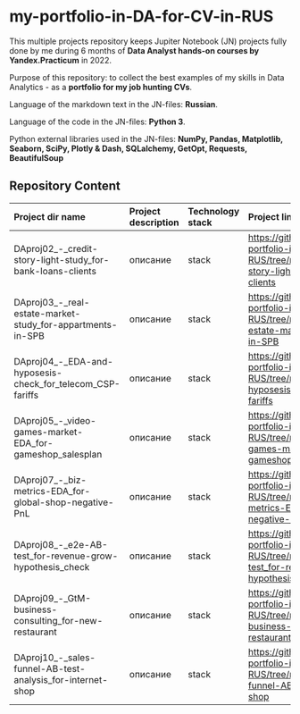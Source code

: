 # my-portfolio-in-DA-for-CV-in-RUS

This multiple projects repository keeps Jupiter Notebook (JN) projects fully done by me during 6 months of **Data Analyst hands-on courses by Yandex.Practicum** in 2022.

Purpose of this repository: to collect the best examples of my skills in Data Analytics - as a **portfolio for my job hunting CVs**.

Language of the markdown text in the JN-files: **Russian**.

Language of the code in the JN-files: **Python 3**.

Python external libraries used in the JN-files: **NumPy, Pandas, Matplotlib, Seaborn, SciPy, Plotly & Dash, SQLalchemy, GetOpt, Requests, BeautifulSoup**

## Repository Content
| Project dir name | Project description | Technology stack | Project link |
|:-----------------|:--------------------|:-----------------|:----------------|
| DAproj02_-_credit-story-light-study_for-bank-loans-clients | описание | stack | https://github.com/SanSanychSeva/my-portfolio-in-DA-for-CV-in-RUS/tree/main/DAproj02_-_credit-story-light-study_for-bank-loans-clients |
| DAproj03_-_real-estate-market-study_for-appartments-in-SPB | описание | stack | https://github.com/SanSanychSeva/my-portfolio-in-DA-for-CV-in-RUS/tree/main/DAproj03_-_real-estate-market-study_for-appartments-in-SPB |
| DAproj04_-_EDA-and-hyposesis-check_for_telecom_CSP-fariffs | описание | stack | https://github.com/SanSanychSeva/my-portfolio-in-DA-for-CV-in-RUS/tree/main/DAproj04_-_EDA-and-hyposesis-check_for_telecom_CSP-fariffs |
| DAproj05_-_video-games-market-EDA_for-gameshop_salesplan | описание | stack | https://github.com/SanSanychSeva/my-portfolio-in-DA-for-CV-in-RUS/tree/main/DAproj05_-_video-games-market-EDA_for-gameshop_salesplan |
| DAproj07_-_biz-metrics-EDA_for-global-shop-negative-PnL | описание | stack | https://github.com/SanSanychSeva/my-portfolio-in-DA-for-CV-in-RUS/tree/main/DAproj07_-_biz-metrics-EDA_for-global-shop-negative-PnL |
| DAproj08_-_e2e-AB-test_for-revenue-grow-hypothesis_check | описание | stack | https://github.com/SanSanychSeva/my-portfolio-in-DA-for-CV-in-RUS/tree/main/DAproj08_-_e2e-AB-test_for-revenue-grow-hypothesis_check |
| DAproj09_-_GtM-business-consulting_for-new-restaurant | описание | stack | https://github.com/SanSanychSeva/my-portfolio-in-DA-for-CV-in-RUS/tree/main/DAproj09_-_GtM-business-consulting_for-new-restaurant |
| DAproj10_-_sales-funnel-AB-test-analysis_for-internet-shop | описание | stack | https://github.com/SanSanychSeva/my-portfolio-in-DA-for-CV-in-RUS/tree/main/DAproj10_-_sales-funnel-AB-test-analysis_for-internet-shop |
